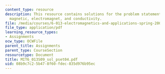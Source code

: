 ```yaml
---
content_type: resource
description: This resource contains solutions for the problem statements related to
  magnetic, electromagnet, and conductivity.
file: /media/courses/6-013-electromagnetics-and-applications-spring-2009/08b9c7c25b478f60fdec835d976b95ec_MIT6_013S09_sol_pset04.pdf
file_type: application/pdf
learning_resource_types:
- Assignments
ocw_type: OCWFile
parent_title: Assignments
parent_type: CourseSection
resourcetype: Document
title: MIT6_013S09_sol_pset04.pdf
uid: 08b9c7c2-5b47-8f60-fdec-835d976b95ec
---
```

